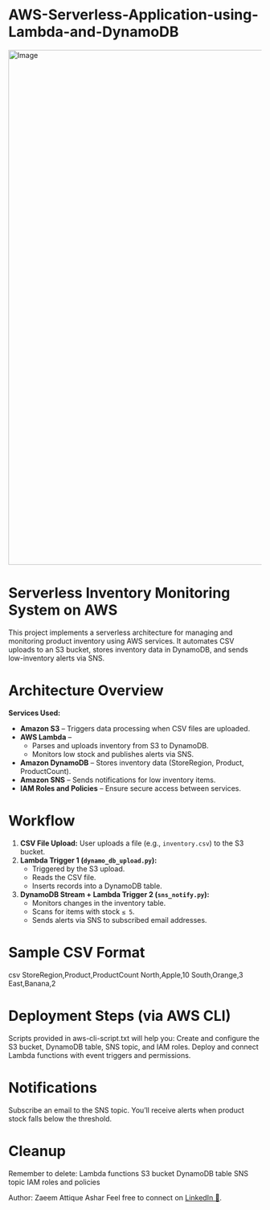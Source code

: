 # AWS-Serverless-Application-using-Lambda-and-DynamoDB

<img width="1536" height="1024" alt="Image" src="https://github.com/user-attachments/assets/063e13ed-d16b-4bd9-95da-be358586e3bb" />

# Serverless Inventory Monitoring System on AWS

This project implements a serverless architecture for managing and monitoring product inventory using AWS services. It automates CSV uploads to an S3 bucket, stores inventory data in DynamoDB, and sends low-inventory alerts via SNS.

# Architecture Overview

**Services Used:**
- **Amazon S3** – Triggers data processing when CSV files are uploaded.
- **AWS Lambda** – 
  - Parses and uploads inventory from S3 to DynamoDB.
  - Monitors low stock and publishes alerts via SNS.
- **Amazon DynamoDB** – Stores inventory data (StoreRegion, Product, ProductCount).
- **Amazon SNS** – Sends notifications for low inventory items.
- **IAM Roles and Policies** – Ensure secure access between services.

# Workflow

1. **CSV File Upload:** User uploads a file (e.g., `inventory.csv`) to the S3 bucket.
2. **Lambda Trigger 1 (`dynamo_db_upload.py`):** 
   - Triggered by the S3 upload.
   - Reads the CSV file.
   - Inserts records into a DynamoDB table.
3. **DynamoDB Stream + Lambda Trigger 2 (`sns_notify.py`):**
   - Monitors changes in the inventory table.
   - Scans for items with stock `≤ 5`.
   - Sends alerts via SNS to subscribed email addresses.

# Sample CSV Format

csv
StoreRegion,Product,ProductCount
North,Apple,10
South,Orange,3
East,Banana,2

# Deployment Steps (via AWS CLI)
Scripts provided in aws-cli-script.txt will help you:
Create and configure the S3 bucket, DynamoDB table, SNS topic, and IAM roles.
Deploy and connect Lambda functions with event triggers and permissions.

# Notifications
Subscribe an email to the SNS topic. You’ll receive alerts when product stock falls below the threshold.

# Cleanup
Remember to delete:
Lambda functions
S3 bucket
DynamoDB table
SNS topic
IAM roles and policies

Author: Zaeem Attique Ashar
Feel free to connect on [LinkedIn 💼](www.linkedin.com/in/zaeemattiqueashar).
